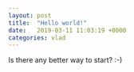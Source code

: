 ```yaml
---
layout: post
title:  "Hello world!"
date:   2019-03-11 11:03:19 +0000
categories: vlad
---
```

Is there any better way to start? :-)
